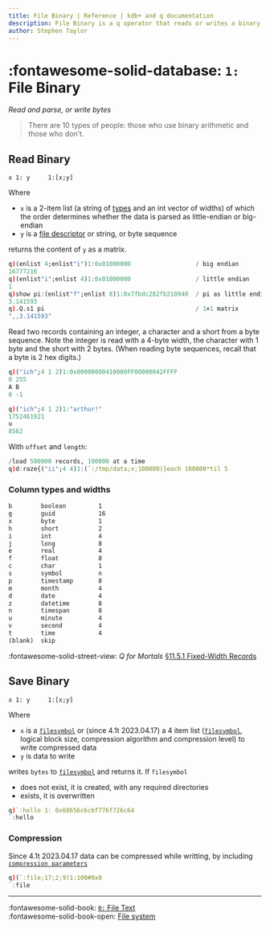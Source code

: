 ```yaml
---
title: File Binary | Reference | kdb+ and q documentation
description: File Binary is a q operator that reads or writes a binary file.
author: Stephen Taylor
---
```

# :fontawesome-solid-database: `1:` File Binary

_Read and parse, or write bytes_



> There are 10 types of people: those who use binary arithmetic and those who don’t. 


## Read Binary

```syntax
x 1: y     1:[x;y]
```

Where 

-   `x` is a 2-item list (a string of [types](#column-types-and-widths) and an int vector of widths) of which the order determines whether the data is parsed as little-endian or big-endian
-   `y` is a [file descriptor](../basics/glossary.md#file-descriptor) or string, or byte sequence

returns the content of `y` as a matrix.

```q
q)(enlist 4;enlist"i")1:0x01000000                  / big endian
16777216
q)(enlist"i";enlist 4)1:0x01000000                  / little endian
1
q)show pi:(enlist"f";enlist 8)1:0x7fbdc282fb210940  / pi as little endian 64-bit float
3.141593
q).Q.s1 pi                                          / 1×1 matrix
",,3.141593"
```

Read two records containing an integer, a character and a short from a byte sequence. Note the integer is read with a 4-byte width, the character with 1 byte and the short with 2 bytes. (When reading byte sequences, recall that a byte is 2 hex digits.)

```q
q)("ich";4 1 2)1:0x00000000410000FF00000042FFFF
0 255
A B
0 -1

q)("ich";4 1 2)1:"arthur!"
1752461921
u
8562
```

With `offset` and `length`:

```q
/load 500000 records, 100000 at a time
q)d:raze{("ii";4 4)1:(`:/tmp/data;x;100000)}each 100000*til 5
```


### Column types and widths

```txt
b        boolean         1
g        guid            16
x        byte            1
h        short           2
i        int             4
j        long            8
e        real            4
f        float           8
c        char            1
s        symbol          n
p        timestamp       8
m        month           4
d        date            4
z        datetime        8
n        timespan        8
u        minute          4
v        second          4
t        time            4
(blank)  skip           
```

:fontawesome-solid-street-view:
_Q for Mortals_
[§11.5.1 Fixed-Width Records](/q4m3/11_IO/#1151-fixed-width-records)


## Save Binary

```syntax
x 1: y     1:[x;y]
```

Where

-   `x` is a [`filesymbol`](../basics/glossary.md#file-symbol) or (since 4.1t 2023.04.17) a 4 item list ([`filesymbol`](../basics/glossary.md#file-symbol), logical block size, compression algorithm and compression level) to write compressed data
-   `y` is data to write

writes `bytes` to [`filesymbol`](../basics/glossary.md#file-symbol) and returns it. If `filesymbol`

-   does not exist, it is created, with any required directories
-   exists, it is overwritten

```q
q)`:hello 1: 0x68656c6c6f776f726c64
`:hello
```

### Compression

Since 4.1t 2023.04.17 data can be compressed while writting, by including [`compression parameters`](../kb/file-compression.md#compression-parameters)

```q
q)(`:file;17;2;9)1:100#0x0
`:file
```

----
:fontawesome-solid-book:
[`0:` File Text](file-text.md)
<br>
:fontawesome-solid-book-open:
[File system](../basics/files.md)
